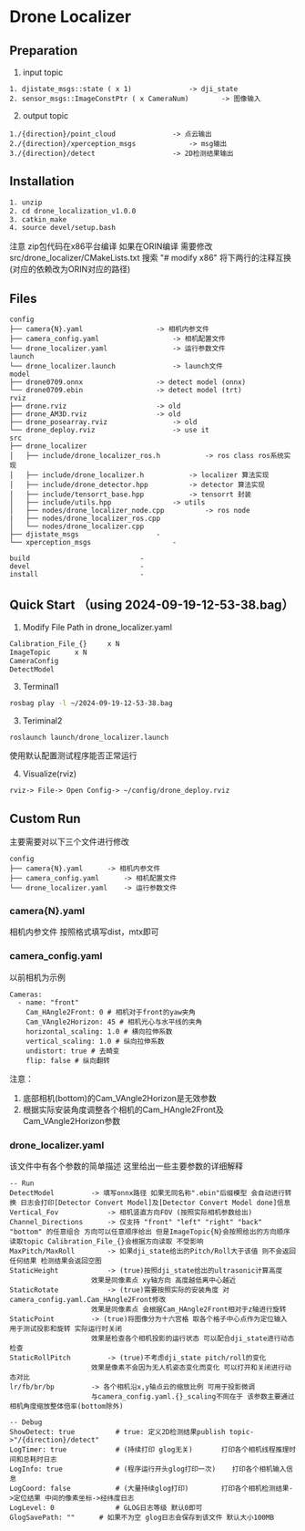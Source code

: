 # Drone Localizer

## Preparation

1. input topic

```
1. djistate_msgs::state ( x 1)				-> dji_state
2. sensor_msgs::ImageConstPtr ( x CameraNum)		-> 图像输入
```

2. output topic

```
1./{direction}/point_cloud				-> 点云输出
2./{direction}/xperception_msgs				-> msg输出
3./{direction}/detect					-> 2D检测结果输出
```

## Installation

```bash
1. unzip
2. cd drone_localization_v1.0.0
3. catkin_make
4. source devel/setup.bash
```
注意 zip包代码在x86平台编译 如果在ORIN编译 需要修改src/drone_localizer/CMakeLists.txt 搜索 "# modify x86" 将下两行的注释互换 (对应的依赖改为ORIN对应的路径)

## Files

```
config
├── camera{N}.yaml					-> 相机内参文件
├── camera_config.yaml					-> 相机配置文件
└── drone_localizer.yaml				-> 运行参数文件
launch
└── drone_localizer.launch				-> launch文件
model
├── drone0709.onnx					-> detect model (onnx)
└── drone0709.ebin					-> detect model (trt)
rviz
├── drone.rviz						-> old
├── drone_AM3D.rviz					-> old
├── drone_posearray.rviz				-> old
└── drone_deploy.rviz					-> use it
src
├── drone_localizer
│   ├── include/drone_localizer_ros.h			-> ros class ros系统实现
│   ├── include/drone_localizer.h			-> localizer 算法实现
│   ├── include/drone_detector.hpp			-> detector 算法实现
│   ├── include/tensorrt_base.hpp			-> tensorrt 封装
│   ├── include/utils.hpp				-> utils
│   ├── nodes/drone_localizer_node.cpp			-> ros node
|   ├── nodes/drone_localizer_ros.cpp	
│   └── nodes/drone_localizer.cpp
├── djistate_msgs					-
└── xperception_msgs					-

build 							-
devel 							-
install 						-
```

## Quick Start （using 2024-09-19-12-53-38.bag）
1. Modify File Path in drone_localizer.yaml
```bash
Calibration_File_{} 	x N
ImageTopic 		x N
CameraConfig
DetectModel
```

3. Terminal1

```bash
rosbag play -l ~/2024-09-19-12-53-38.bag
```

3. Teriminal2

```   
roslaunch launch/drone_localizer.launch
```

使用默认配置测试程序能否正常运行 

4. Visualize(rviz)

```
rviz-> File-> Open Config-> ~/config/drone_deploy.rviz
```

## Custom Run

主要需要对以下三个文件进行修改

```
config
├── camera{N}.yaml		-> 相机内参文件
├── camera_config.yaml		-> 相机配置文件
└── drone_localizer.yaml	-> 运行参数文件
```

### camera{N}.yaml

相机内参文件 按照格式填写dist，mtx即可

### camera_config.yaml

以前相机为示例

```
Cameras:
  - name: "front"
    Cam_HAngle2Front: 0 # 相机对于front的yaw夹角
    Cam_VAngle2Horizon: 45 # 相机光心与水平线的夹角
    horizontal_scaling: 1.0 # 横向拉伸系数
    vertical_scaling: 1.0 # 纵向拉伸系数
    undistort: true # 去畸变
    flip: false # 纵向翻转
```

注意：

1. 底部相机(bottom)的Cam_VAngle2Horizon是无效参数
2. 根据实际安装角度调整各个相机的Cam_HAngle2Front及Cam_VAngle2Horizon参数

### drone_localizer.yaml

该文件中有各个参数的简单描述 这里给出一些主要参数的详细解释

```
-- Run
DetectModel			-> 填写onnx路径 如果无同名称".ebin"后缀模型 会自动进行转换 日志会打印[Detector Convert Model]及[Detector Convert Model done]信息
Vertical_Fov			-> 相机竖直方向FOV (按照实际相机参数给出)
Channel_Directions		-> 仅支持 "front" "left" "right" "back" "bottom" 的任意组合 方向可以任意顺序给出 但是ImageTopic{N}会按照给出的方向顺序读取topic Calibration_File_{}会根据方向读取 不受影响
MaxPitch/MaxRoll		-> 如果dji_state给出的Pitch/Roll大于该值 则不会返回任何结果 检测结果会返回空图
StaticHeight			-> (true)按照dji_state给出的ultrasonic计算高度 
					效果是同像素点 xy轴方向 高度越低离中心越近
StaticRotate   			-> (true)需要按照实际的安装角度 对camera_config.yaml.Cam_HAngle2Front修改
					效果是同像素点 会根据Cam_HAngle2Front相对于z轴进行旋转
StaticPoint			-> (true)将图像分为十六宫格 取各个格子中心点作为定位输入 用于测试投影和旋转 实际运行时关闭
					效果是检查各个相机投影的运行状态 可以配合dji_state进行动态检查
StaticRollPitch			-> (true)不考虑dji_state pitch/roll的变化 
					效果是像素不会因为无人机姿态变化而变化 可以打开和关闭进行动态对比 
lr/fb/br/bp			-> 各个相机沿x,y轴点云的缩放比例 可用于投影微调 
					与camera_config.yaml.{}_scaling不同在于 该参数主要通过相机角度缩放整体倍率(bottom除外)
							
-- Debug
ShowDetect: true          # true: 定义2D检测结果publish topic->"/{direction}/detect"
LogTimer: true            # (持续打印 glog无关)		打印各个相机线程推理时间和总耗时日志
LogInfo: true             # (程序运行开头glog打印一次)	打印各个相机输入信息
LogCoord: false           # (大量持续glog打印)		打印各个相机检测结果->定位结果 中间的像素坐标->经纬度日志
LogLevel: 0               # GLOG日志等级 默认0即可
GlogSavePath: ""	  # 如果不为空 glog日志会保存到该文件 默认大小100MB
```

